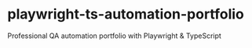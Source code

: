 # playwright-ts-automation-portfolio
Professional QA automation portfolio with Playwright &amp; TypeScript
